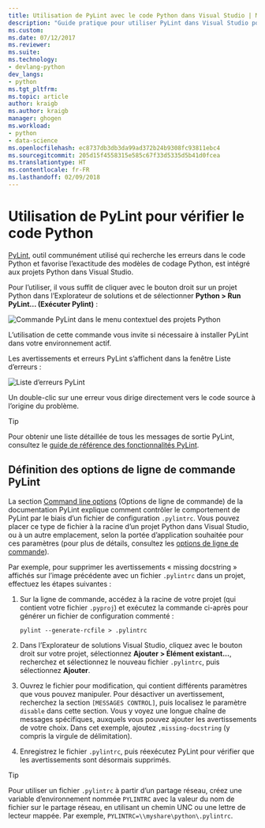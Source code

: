 ```yaml
---
title: Utilisation de PyLint avec le code Python dans Visual Studio | Microsoft Docs
description: "Guide pratique pour utiliser PyLint dans Visual Studio pour vérifier les problèmes de code Python."
ms.custom: 
ms.date: 07/12/2017
ms.reviewer: 
ms.suite: 
ms.technology:
- devlang-python
dev_langs:
- python
ms.tgt_pltfrm: 
ms.topic: article
author: kraigb
ms.author: kraigb
manager: ghogen
ms.workload:
- python
- data-science
ms.openlocfilehash: ec8737db3db3da99ad372b24b9308fc93811ebc4
ms.sourcegitcommit: 205d15f4558315e585c67f33d5335d5b41d0fcea
ms.translationtype: HT
ms.contentlocale: fr-FR
ms.lasthandoff: 02/09/2018
---
```

# <a name="using-pylint-to-check-python-code"></a>Utilisation de PyLint pour vérifier le code Python

[PyLint](https://www.pylint.org/), outil communément utilisé qui recherche les erreurs dans le code Python et favorise l’exactitude des modèles de codage Python, est intégré aux projets Python dans Visual Studio.

Pour l’utiliser, il vous suffit de cliquer avec le bouton droit sur un projet Python dans l’Explorateur de solutions et de sélectionner **Python > Run PyLint... (Exécuter Pylint)** :

![Commande PyLint dans le menu contextuel des projets Python](media/code-pylint-command.png)

L’utilisation de cette commande vous invite si nécessaire à installer PyLint dans votre environnement actif.

Les avertissements et erreurs PyLint s’affichent dans la fenêtre Liste d’erreurs :

![Liste d’erreurs PyLint](media/code-pylint-error-list.png)

Un double-clic sur une erreur vous dirige directement vers le code source à l’origine du problème.

> [!Tip]
> Pour obtenir une liste détaillée de tous les messages de sortie PyLint, consultez le [guide de référence des fonctionnalités PyLint](https://pylint.readthedocs.io/en/latest/technical_reference/features.html).

## <a name="setting-pylint-command-line-options"></a>Définition des options de ligne de commande PyLint

La section [Command line options](https://pylint.readthedocs.io/en/latest/user_guide/run.html#command-line-options) (Options de ligne de commande) de la documentation PyLint explique comment contrôler le comportement de PyLint par le biais d’un fichier de configuration `.pylintrc`. Vous pouvez placer ce type de fichier à la racine d’un projet Python dans Visual Studio, ou à un autre emplacement, selon la portée d’application souhaitée pour ces paramètres (pour plus de détails, consultez les [options de ligne de commande](https://pylint.readthedocs.io/en/latest/user_guide/run.html#command-line-options)).

Par exemple, pour supprimer les avertissements « missing docstring » affichés sur l’image précédente avec un fichier `.pylintrc` dans un projet, effectuez les étapes suivantes :

1. Sur la ligne de commande, accédez à la racine de votre projet (qui contient votre fichier `.pyproj`) et exécutez la commande ci-après pour générer un fichier de configuration commenté :

   ```command
   pylint --generate-rcfile > .pylintrc
   ```

1. Dans l’Explorateur de solutions Visual Studio, cliquez avec le bouton droit sur votre projet, sélectionnez **Ajouter > Élément existant...**, recherchez et sélectionnez le nouveau fichier `.pylintrc`, puis sélectionnez **Ajouter**.

1. Ouvrez le fichier pour modification, qui contient différents paramètres que vous pouvez manipuler. Pour désactiver un avertissement, recherchez la section `[MESSAGES CONTROL]`, puis localisez le paramètre `disable` dans cette section. Vous y voyez une longue chaîne de messages spécifiques, auxquels vous pouvez ajouter les avertissements de votre choix. Dans cet exemple, ajoutez `,missing-docstring` (y compris la virgule de délimitation).

1. Enregistrez le fichier `.pylintrc`, puis réexécutez PyLint pour vérifier que les avertissements sont désormais supprimés.

> [!Tip]
> Pour utiliser un fichier `.pylintrc` à partir d’un partage réseau, créez une variable d’environnement nommée `PYLINTRC` avec la valeur du nom de fichier sur le partage réseau, en utilisant un chemin UNC ou une lettre de lecteur mappée. Par exemple, `PYLINTRC=\\myshare\python\.pylintrc`.
